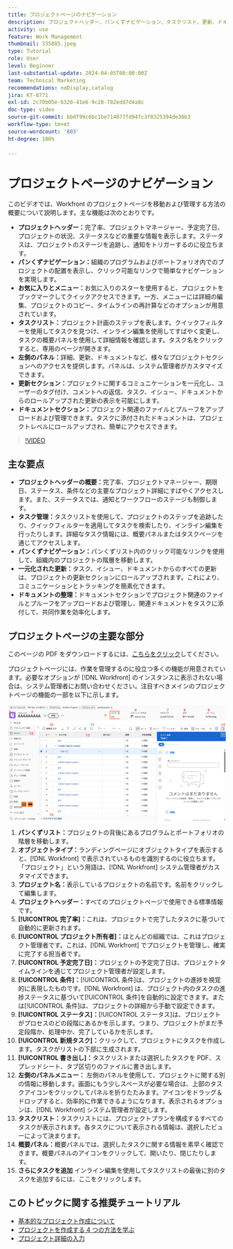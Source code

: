 ```yaml
---
title: プロジェクトページのナビゲーション
description: プロジェクトヘッダー、パンくずナビゲーション、タスクリスト、更新、ドキュメントセクションなどの機能を使用して、Workfront プロジェクトページを効率的に移動および管理する方法について説明します。
activity: use
feature: Work Management
thumbnail: 335085.jpeg
type: Tutorial
role: User
level: Beginner
last-substantial-update: 2024-04-05T00:00:00Z
team: Technical Marketing
recommendations: noDisplay,catalog
jira: KT-8771
exl-id: 2c70b05e-6320-41e6-9c28-782edd7d4a8c
doc-type: video
source-git-commit: bbdf99c6bc1be714077fd94fc3f8325394de36b3
workflow-type: tm+mt
source-wordcount: '803'
ht-degree: 100%

---
```


# プロジェクトページのナビゲーション

このビデオでは、Workfront のプロジェクトページを移動および管理する方法の概要について説明します。主な機能は次のとおりです。

* **プロジェクトヘッダー：**&#x200B;完了率、プロジェクトマネージャー、予定完了日、プロジェクトの状況、ステータスなどの重要な情報を表示します。ステータスは、プロジェクトのステージを追跡し、通知をトリガーするのに役立ちます。
* **パンくずナビゲーション：**&#x200B;組織のプログラムおよびポートフォリオ内でのプロジェクトの配置を表示し、クリック可能なリンクで簡単なナビゲーションを実現します。
* **お気に入りとメニュー：**&#x200B;お気に入りのスターを使用すると、プロジェクトをブックマークしてクイックアクセスできます。一方、メニューには詳細の編集、プロジェクトのコピー、タイムラインの再計算などのオプションが用意されています。
* **タスクリスト：**&#x200B;プロジェクト計画のステップを表します。クイックフィルターを使用してタスクを見つけ、インライン編集を使用してすばやく変更し、タスクの概要パネルを使用して詳細情報を確認します。タスク名をクリックすると、専用のページが開きます。
* **左側のパネル：**&#x200B;詳細、更新、ドキュメントなど、様々なプロジェクトセクションへのアクセスを提供します。パネルは、システム管理者がカスタマイズできます。
* **更新セクション：**&#x200B;プロジェクトに関するコミュニケーションを一元化し、ユーザーのタグ付け、コメントへの返信、タスク、イシュー、ドキュメントからのロールアップされた更新の表示を可能にします。
* **ドキュメントセクション：**&#x200B;プロジェクト関連のファイルとプルーフをアップロードおよび管理できます。タスクに添付されたドキュメントは、プロジェクトレベルにロールアップされ、簡単にアクセスできます。


>[!VIDEO](https://video.tv.adobe.com/v/3449727/?quality=12&learn=on&enablevpops=1&captions=jpn)

## 主な要点

* **プロジェクトヘッダーの概要：**&#x200B;完了率、プロジェクトマネージャー、期限日、ステータス、条件などの主要なプロジェクト詳細にすばやくアクセスします。また、ステータスでは、通知とワークフローのステージも制御します。
* **タスク管理：**&#x200B;タスクリストを使用して、プロジェクトのステップを追跡したり、クイックフィルターを適用してタスクを検索したり、インライン編集を行ったりします。詳細なタスク情報には、概要パネルまたはタスクページを通じてアクセスします。
* **パンくずナビゲーション：**&#x200B;パンくずリスト内のクリック可能なリンクを使用して、組織内のプロジェクトの階層を移動します。
* **一元化された更新：**&#x200B;タスク、イシュー、ドキュメントからのすべての更新は、プロジェクトの更新セクションにロールアップされます。これにより、コミュニケーションとトラッキングを簡素化できます。
* **ドキュメントの整理：**&#x200B;ドキュメントセクションでプロジェクト関連のファイルとプルーフをアップロードおよび管理し、関連ドキュメントをタスクに添付して、共同作業を効率化します。


## プロジェクトページの主要な部分

このページの PDF をダウンロードするには、[こちらをクリック](/help/assets/key-parts-of-the-project-page.pdf)してください。

プロジェクトページには、作業を管理するのに役立つ多くの機能が用意されています。必要なオプションが [!DNL Workfront] のインスタンスに表示されない場合は、システム管理者にお問い合わせください。注目すべきメインのプロジェクトページの機能の一部を以下に示します。

![プロジェクトページのスクリーンショット](assets/project-page-graphic-for-planner-v2.png)

1. **パンくずリスト：**&#x200B;プロジェクトの背後にあるプログラムとポートフォリオの階層を移動します。
2. **オブジェクトタイプ：**&#x200B;ランディングページにオブジェクトタイプを表示すると、[!DNL Workfront] で表示されているものを識別するのに役立ちます。「プロジェクト」という用語は、[!DNL Workfront] システム管理者がカスタマイズできます。
3. **プロジェクト名：**&#x200B;表示しているプロジェクトの名前です。名前をクリックして編集します。
4. **プロジェクトヘッダー：**&#x200B;すべてのプロジェクトページで使用できる標準情報です。
5. **[!UICONTROL 完了率]：**&#x200B;これは、プロジェクトで完了したタスクに基づいて自動的に更新されます。
6. **[!UICONTROL プロジェクト所有者]：**&#x200B;ほとんどの組織では、これはプロジェクト管理者です。これは、[!DNL Workfront] でプロジェクトを管理し、確実に完了する担当者です。
7. **[!UICONTROL 予定完了日]：**&#x200B;プロジェクトの予定完了日は、プロジェクトタイムラインを通じてプロジェクト管理者が設定します。
8. **[!UICONTROL 条件]：**[!UICONTROL 条件]は、プロジェクトの進捗を視覚的に表現したものです。[!DNL Workfront] は、プロジェクト内のタスクの進捗ステータスに基づいて[!UICONTROL 条件]を自動的に設定できます。または[!UICONTROL 条件]は、プロジェクトの詳細から手動で設定できます。
9. **[!UICONTROL ステータス]：**[!UICONTROL ステータス]は、プロジェクトがプロセスのどの段階にあるかを示します。つまり、プロジェクトがまだ予定段階か、処理中か、完了しているかを示します。
10. **[!UICONTROL 新規タスク]：**&#x200B;クリックして、プロジェクトにタスクを作成します。タスクがリストの下部に生成されます。
11. **[!UICONTROL 書き出し]：**&#x200B;タスクリストまたは選択したタスクを PDF、スプレッドシート、タブ区切りのファイルに書き出します。
12. **左側のパネルメニュー：** 左側のパネルを使用して、プロジェクトに関する別の情報に移動します。画面にもう少しスペースが必要な場合は、上部のタスクアイコンをクリックしてパネルを折りたたみます。アイコンをドラッグ＆ドロップすると、効率的に作業できるようになります。表示されるオプションは、[!DNL Workfront] システム管理者が設定します。
13. **タスクリスト：**&#x200B;タスクリストには、プロジェクトプランを構成するすべてのタスクが表示されます。各タスクについて表示される情報は、選択したビューによって決まります。
14. **概要パネル：**&#x200B;概要パネルでは、選択したタスクに関する情報を素早く確認できます。概要パネルのアイコンをクリックして、開いたり、閉じたりします。
15. **さらにタスクを追加** インライン編集を使用してタスクリストの最後に別のタスクを追加するには、ここをクリックします。

## このトピックに関する推奨チュートリアル

* [基本的なプロジェクト作成について](/help/manage-work/projects/understand-basic-project-creation.md)
* [プロジェクトを作成する 4 つの方法を学ぶ](/help/manage-work/projects/understand-other-ways-to-create-projects.md)
* [プロジェクト詳細の入力](/help/manage-work/projects/fill-in-the-project-details.md)

